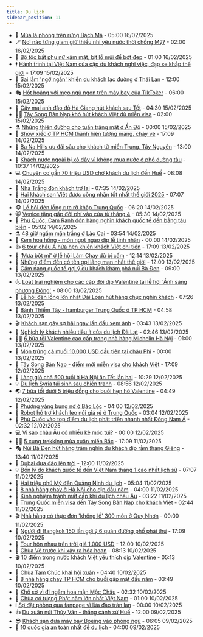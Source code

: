 ```yaml
---
title: Du lịch
sidebar_position: 11
---
```


<!-- vnexpress-du-lich:START -->
- 💂 [Mùa lá phong trên rừng Bạch Mã](https://vnexpress.net/mua-la-phong-tren-rung-bach-ma-4849678.html) - 05:00 16/02/2025
- 🪄 [Nơi nào từng giam giữ thiếu nhi yêu nước thời chống Mỹ?](https://vnexpress.net/noi-nao-tung-giam-giu-thieu-nhi-yeu-nuoc-thoi-chong-my-4849934.html) - 02:00 16/02/2025
- 🦅 [Bộ tộc bắt phụ nữ xăm mặt, bịt lỗ mũi để bớt đẹp](https://vnexpress.net/bo-toc-bat-phu-nu-xam-mat-bit-lo-mui-de-bot-dep-4849884.html) - 01:00 16/02/2025
- 🕴 [Hành trình tại Việt Nam của cặp du khách nghỉ việc, đạp xe khắp thế giới](https://vnexpress.net/hanh-trinh-tai-viet-nam-cua-cap-du-khach-nghi-viec-dap-xe-khap-the-gioi-4849110.html) - 17:09 15/02/2025
- 👀 [Sai lầm &#39;ngớ ngẩn&#39; khiến du khách lạc đường ở Thái Lan](https://vnexpress.net/sai-lam-ngo-ngan-khien-du-khach-lac-duong-o-thai-lan-4849907.html) - 12:00 15/02/2025
- 🎭 [Hốt hoảng với mẹo ngủ ngon trên máy bay của TikToker](https://vnexpress.net/hot-hoang-voi-meo-ngu-ngon-tren-may-bay-cua-tiktoker-4849414.html) - 06:00 15/02/2025
- 🦒 [Cây mai anh đào đỏ Hà Giang hút khách sau Tết](https://vnexpress.net/cay-mai-anh-dao-do-ha-giang-hut-khach-sau-tet-4849524.html) - 04:30 15/02/2025
- 👨‍🏫 [Tây Song Bản Nạp khó hút khách Việt dù miễn visa](https://vnexpress.net/tay-song-ban-nap-kho-hut-khach-viet-du-mien-visa-4849549.html) - 02:00 15/02/2025
- ⚗️ [Những thiên đường cho tuần trăng mật ở Ấn Độ](https://vnexpress.net/nhung-thien-duong-cho-tuan-trang-mat-o-an-do-4847599.html) - 00:00 15/02/2025
- 🥸 [Show xiếc ở TP HCM thành hiện tượng mạng, cháy vé](https://vnexpress.net/show-xiec-o-tp-hcm-thanh-hien-tuong-mang-chay-ve-4848757.html) - 17:09 14/02/2025
- 🤠 [Ba Na Hills ưu đãi sâu cho khách từ miền Trung, Tây Nguyên](https://vnexpress.net/ba-na-hills-uu-dai-sau-cho-khach-tu-mien-trung-tay-nguyen-4849594.html) - 13:00 14/02/2025
- 🚀 [Khách nước ngoài bị xô đẩy vì không mua nước ở phố đường tàu](https://vnexpress.net/khach-nuoc-ngoai-bi-xo-day-vi-khong-mua-nuoc-o-pho-duong-tau-4849637.html) - 10:37 14/02/2025
- 💻 [Chuyên cơ gần 70 triệu USD chở khách du lịch đến Huế](https://vnexpress.net/chuyen-co-gan-70-trieu-usd-cho-khach-du-lich-den-hue-4849536.html) - 08:08 14/02/2025
- 💼 [Nhà Trắng đón khách trở lại](https://vnexpress.net/nha-trang-don-khach-tro-lai-4849548.html) - 07:35 14/02/2025
- 🤡 [Hai khách sạn Việt được công nhận tốt nhất thế giới 2025](https://vnexpress.net/hai-khach-san-viet-duoc-cong-nhan-tot-nhat-the-gioi-2025-4849390.html) - 07:07 14/02/2025
- 🐵 [Lễ hội đèn lồng rực rỡ khắp Trung Quốc](https://vnexpress.net/le-hoi-den-long-ruc-ro-khap-trung-quoc-4849252.html) - 06:20 14/02/2025
- 😺 [Venice tăng gấp đôi phí vào cửa từ tháng 4](https://vnexpress.net/venice-tang-gap-doi-phi-vao-cua-tu-thang-4-4849372.html) - 05:30 14/02/2025
- 🌈 [Phú Quốc, Cam Ranh đón hàng nghìn khách quốc tế đến bằng tàu biển](https://vnexpress.net/phu-quoc-cam-ranh-don-hang-nghin-khach-quoc-te-den-bang-tau-bien-4849494.html) - 05:02 14/02/2025
- ⚗️ [48 giờ ngắm mận trắng ở Lào Cai](https://vnexpress.net/48-gio-ngam-man-trang-o-lao-cai-4848936.html) - 03:54 14/02/2025
- 👀 [Kem hoa hồng - món ngọt ngào dịp lễ tình nhân](https://vnexpress.net/kem-hoa-hong-mon-ngot-ngao-dip-le-tinh-nhan-4849204.html) - 00:00 14/02/2025
- 👍 [6 tour châu Á hứa hẹn khiến khách Việt chi tiền](https://vnexpress.net/6-tour-chau-a-hua-hen-khien-khach-viet-chi-tien-4848295.html) - 17:09 13/02/2025
- 💄 [&#39;Mưa bột mì&#39; ở lễ hội Làm Chay dù bị cấm](https://vnexpress.net/mua-bot-mi-o-le-hoi-lam-chay-du-bi-cam-4849214.html) - 12:14 13/02/2025
- 🥷 [Những điểm đến có tên gọi lãng mạn nhất thế giới](https://vnexpress.net/nhung-diem-den-co-ten-goi-lang-man-nhat-the-gioi-4849136.html) - 12:00 13/02/2025
- 📝 [Cẩm nang quốc tế gợi ý du khách khám phá núi Bà Đen](https://vnexpress.net/cam-nang-quoc-te-goi-y-du-khach-kham-pha-nui-ba-den-4849181.html) - 09:00 13/02/2025
- 🌜 [Loạt trải nghiệm cho các cặp đôi dịp Valentine tại lễ hội &#39;Ánh sáng phương Đông&#39;](https://vnexpress.net/loat-trai-nghiem-cho-cac-cap-doi-dip-valentine-tai-le-hoi-anh-sang-phuong-dong-4849142.html) - 08:00 13/02/2025
- 📝 [Lễ hội đèn lồng lớn nhất Đài Loan hút hàng chục nghìn khách](https://vnexpress.net/le-hoi-den-long-lon-nhat-dai-loan-hut-hang-chuc-nghin-khach-4849040.html) - 07:26 13/02/2025
- 🧰 [Bánh Thiểm Tây - hamburger Trung Quốc ở TP HCM](https://vnexpress.net/banh-thiem-tay-hamburger-trung-quoc-o-tp-hcm-4848362.html) - 04:58 13/02/2025
- 🎬 [Khách sạn gây sợ hãi ngay lần đầu xem ảnh](https://vnexpress.net/khach-san-gay-so-hai-ngay-lan-dau-xem-anh-4848910.html) - 03:43 13/02/2025
- 🧐 [Nghịch lý khách nhiều tiêu ít của du lịch Đà Lạt](https://vnexpress.net/nghich-ly-khach-nhieu-tieu-it-cua-du-lich-da-lat-4848227.html) - 02:46 13/02/2025
- 👨‍🏫 [6 bữa tối Valentine cao cấp trong nhà hàng Michelin Hà Nội](https://vnexpress.net/6-bua-toi-valentine-cao-cap-trong-nha-hang-michelin-ha-noi-4848673.html) - 01:00 13/02/2025
- 🦣 [Món trứng cá muối 10.000 USD đầu tiên tại châu Phi](https://vnexpress.net/mon-trung-ca-muoi-10-000-usd-dau-tien-tai-chau-phi-4848690.html) - 00:00 13/02/2025
- 🌋 [Tây Song Bản Nạp - điểm mới miễn visa cho khách Việt](https://vnexpress.net/tay-song-ban-nap-diem-moi-mien-visa-cho-khach-viet-4848073.html) - 17:09 12/02/2025
- 🦄 [Làng giò chả 500 tuổi ở Hà Nội ăn Tết lần hai](https://vnexpress.net/lang-gio-cha-500-tuoi-o-ha-noi-an-tet-lan-hai-4848709.html) - 10:29 12/02/2025
- 💡 [Du lịch Syria tái sinh sau chiến tranh](https://vnexpress.net/du-lich-syria-tai-sinh-sau-chien-tranh-4848607.html) - 08:56 12/02/2025
- 🌏 [7 bữa tối dưới 5 triệu đồng cho buổi hẹn hò Valentine](https://vnexpress.net/7-bua-toi-duoi-5-trieu-dong-cho-buoi-hen-ho-valentine-4848385.html) - 04:49 12/02/2025
- 💂 [Phượng vàng bung nở ở Bảo Lộc](https://vnexpress.net/phuong-vang-bung-no-o-bao-loc-4848294.html) - 04:00 12/02/2025
- 🤩 [Robot hỗ trợ khách leo núi giá rẻ ở Trung Quốc](https://vnexpress.net/robot-ho-tro-khach-leo-nui-gia-re-o-trung-quoc-4848247.html) - 03:04 12/02/2025
- 💪 [Phú Quốc vào top điểm du lịch phát triển nhanh nhất Đông Nam Á](https://vnexpress.net/phu-quoc-vao-top-diem-du-lich-phat-trien-nhanh-nhat-dong-nam-a-4848445.html) - 02:32 12/02/2025
- 💻 [Vì sao châu Âu có nhiều kẻ móc túi?](https://vnexpress.net/vi-sao-chau-au-co-nhieu-ke-moc-tui-4848234.html) - 00:00 12/02/2025
- 🧑‍💻 [5 cung trekking mùa xuân miền Bắc](https://vnexpress.net/5-cung-trekking-mua-xuan-mien-bac-4847656.html) - 17:09 11/02/2025
- 🎭 [Núi Bà Đen hút hàng trăm nghìn du khách dịp rằm tháng Giêng](https://vnexpress.net/nui-ba-den-hut-hang-tram-nghin-du-khach-dip-ram-thang-gieng-4848350.html) - 13:40 11/02/2025
- 🧐 [Dubai đưa đảo lên trời](https://vnexpress.net/dubai-dua-dao-len-troi-4848007.html) - 12:00 11/02/2025
- 💡 [Bốn lý do khách quốc tế đến Việt Nam tháng 1 cao nhất lịch sử](https://vnexpress.net/bon-ly-do-khach-quoc-te-den-viet-nam-thang-1-cao-nhat-lich-su-4848054.html) - 07:07 11/02/2025
- 🌊 [Hai triệu phú Mỹ đến Quảng Ninh du lịch](https://vnexpress.net/hai-trieu-phu-my-den-quang-ninh-du-lich-4848146.html) - 05:04 11/02/2025
- 🎃 [8 nhà hàng chay ở Hà Nội cho dịp đầu năm](https://vnexpress.net/8-nha-hang-chay-o-ha-noi-cho-dip-dau-nam-4846002.html) - 04:00 11/02/2025
- 🧠 [Kinh nghiệm tránh mất cắp khi du lịch châu Âu](https://vnexpress.net/kinh-nghiem-tranh-mat-cap-khi-du-lich-chau-au-4847951.html) - 03:22 11/02/2025
- 💄 [Trung Quốc miễn visa đến Tây Song Bản Nạp cho khách Việt](https://vnexpress.net/trung-quoc-mien-visa-den-tay-song-ban-nap-cho-khach-viet-4847992.html) - 02:44 11/02/2025
- 🎬 [Nhà hàng có thực đơn &#39;khổng lồ&#39; 300 món ở Quy Nhơn](https://vnexpress.net/nha-hang-co-thuc-don-khong-lo-300-mon-o-quy-nhon-4847440.html) - 00:00 11/02/2025
- 🐻 [Người đi Bangkok 150 lần gợi ý 6 quán đường phố phải thử](https://vnexpress.net/nguoi-di-bangkok-150-lan-goi-y-6-quan-duong-pho-phai-thu-4847736.html) - 17:09 10/02/2025
- 🌝 [Tour hôn nhau trên trời giá 1.000 USD](https://vnexpress.net/tour-hon-nhau-tren-troi-gia-1-000-usd-4847725.html) - 12:00 10/02/2025
- 🤩 [Chùa Vẽ trước khi xảy ra hỏa hoạn](https://vnexpress.net/chua-ve-truoc-khi-xay-ra-hoa-hoan-4847716.html) - 08:13 10/02/2025
- 🎬 [10 điểm trong nước khách Việt yêu thích dịp Valentine](https://vnexpress.net/10-diem-trong-nuoc-khach-viet-yeu-thich-dip-valentine-4847563.html) - 05:13 10/02/2025
- 🦩 [Chùa Tam Chúc khai hội xuân](https://vnexpress.net/chua-tam-chuc-khai-hoi-xuan-4847705.html) - 04:40 10/02/2025
- 🦍 [8 nhà hàng chay TP HCM cho buổi gặp mặt đầu năm](https://vnexpress.net/8-nha-hang-chay-tp-hcm-cho-buoi-gap-mat-dau-nam-4846196.html) - 03:49 10/02/2025
- 👀 [Khổ sở vì đi ngắm hoa mận Mộc Châu](https://vnexpress.net/kho-so-vi-di-ngam-hoa-man-moc-chau-4847436.html) - 02:32 10/02/2025
- 🧰 [Chùa có tượng Phật nằm lớn nhất Việt Nam](https://vnexpress.net/chua-co-tuong-phat-nam-lon-nhat-viet-nam-4846162.html) - 01:00 10/02/2025
- 🕯 [Sợ đặt phòng qua fanpage vì lừa đảo tràn lan](https://vnexpress.net/so-dat-phong-qua-fanpage-vi-lua-dao-tran-lan-4846988.html) - 00:00 10/02/2025
- 👍 [Du xuân núi Thúy Vân - thắng cảnh xứ Huế](https://vnexpress.net/du-xuan-nui-thuy-van-thang-canh-xu-hue-4846371.html) - 12:00 09/02/2025
- 😎 [Khách sạn đưa máy bay Boeing vào phòng ngủ](https://vnexpress.net/khach-san-dua-may-bay-boeing-vao-phong-ngu-4847344.html) - 06:05 09/02/2025
- 🐘 [10 quốc gia an toàn nhất để du lịch](https://vnexpress.net/10-quoc-gia-an-toan-nhat-de-du-lich-4847227.html) - 04:00 09/02/2025<!-- vnexpress-du-lich:END -->
